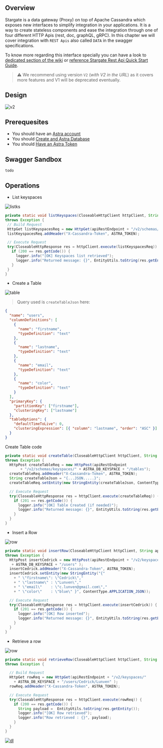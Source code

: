 <link rel="stylesheet" href="https://maxcdn.bootstrapcdn.com/font-awesome/4.6.1/css/font-awesome.min.css">
<link rel="stylesheet" type="text/css" href="../../../../assets/stylesheets/formbase.min.css">

<link rel="stylesheet" type="text/css" href="https://unpkg.com/swagger-ui-dist@3.25.1/swagger-ui.css">
<script src="https://unpkg.com/swagger-ui-dist@3.25.1/swagger-ui-standalone-preset.js"></script>
<script src="https://unpkg.com/swagger-ui-dist@3.25.1/swagger-ui-bundle.js"></script>
<script src="../../../../assets/javascripts/swagger-sandbox.js"></script>

## Overview

Stargate is a data gateway (Proxy) on top of Apache Cassandra which exposes new interfaces to simplify integration in your applications. It is a way to create stateless components and ease the integration through one of four different HTTP Apis (rest, doc, graphQL, gRPC). In this chapter we will cover integration with `REST Apis` also called `DATA` in the swagger specifications.

To know more regarding this interface specially you can have a look to [dedicated section of the wiki](https://awesome-astra.github.io/docs//Stargate-Api-Rest) or [reference Stargate Rest Api Quick Start Guide](https://stargate.io/docs/stargate/1.0/quickstart/quick_start-rest.html).

> ⚠️ We recommend using version `V2` (_with V2 in the URL_) as it covers more features and V1 will be deprecated eventually.

## Design

![v2](https://github.com/datastaxdevs/awesome-astra/blob/main/stargate-api-rest/api-data.png?raw=true)

## Prerequesites

- You should have an [Astra account](http://astra.datastax.com/)
- You should [Create and Astra Database](/pages/astra/create-instance/)
- You should [Have an Astra Token](/pages/astra/create-token/)

## Swagger Sandbox

```
todo
```

## Operations

- List keyspaces

![listks](https://github.com/datastaxdevs/awesome-astra/blob/main/stargate-api-rest/schemas-keyspace-list.png?raw=true)

```java
private static void listKeyspaces(CloseableHttpClient httpClient, String apiRestEndpoint)
throws Exception {
 // Build Request
 HttpGet listKeyspacesReq = new HttpGet(apiRestEndpoint + "/v2/schemas/keyspaces");
 listKeyspacesReq.addHeader("X-Cassandra-Token", ASTRA_TOKEN);

 // Execute Request
 try(CloseableHttpResponse res = httpClient.execute(listKeyspacesReq)) {
   if (200 == res.getCode()) {
     logger.info("[OK] Keyspaces list retrieved");
     logger.info("Returned message: {}", EntityUtils.toString(res.getEntity()));
   }
 }
}
```

- Create a Table

![table](https://github.com/datastaxdevs/awesome-astra/blob/main/stargate-api-rest/schemas-table-create.png?raw=true)

> Query used is `createTableJson` here:

```json
{
  "name": "users",
  "columnDefinitions": [
    {
      "name": "firstname",
      "typeDefinition": "text"
    },
    {
      "name": "lastname",
      "typeDefinition": "text"
    },
    {
      "name": "email",
      "typeDefinition": "text"
    },
    {
      "name": "color",
      "typeDefinition": "text"
    }
  ],
  "primaryKey": {
    "partitionKey": ["firstname"],
    "clusteringKey": ["lastname"]
  },
  "tableOptions": {
    "defaultTimeToLive": 0,
    "clusteringExpression": [{ "column": "lastname", "order": "ASC" }]
  }
}
```

Create Table code

```java
private static void createTable(CloseableHttpClient httpClient, String apiRestEndpoint)
throws Exception {
  HttpPost createTableReq = new HttpPost(apiRestEndpoint
       + "/v2/schemas/keyspaces/" + ASTRA_DB_KEYSPACE + "/tables");
  createTableReq.addHeader("X-Cassandra-Token", ASTRA_TOKEN);
  String createTableJson = "{...JSON.....}";
  createTableReq.setEntity(new StringEntity(createTableJson, ContentType.APPLICATION_JSON));

  // Execute Request
  try(CloseableHttpResponse res = httpClient.execute(createTableReq)) {
    if (201 == res.getCode()) {
      logger.info("[OK] Table Created (if needed)");
      logger.info("Returned message: {}", EntityUtils.toString(res.getEntity()));
    }
  }
}
```

- Insert a Row

![row](https://github.com/datastaxdevs/awesome-astra/blob/main/stargate-api-rest/data-rows-insert.png?raw=true)

```java
private static void insertRow(CloseableHttpClient httpClient, String apiRestEndpoint)
throws Exception {
  HttpPost insertCedrick = new HttpPost(apiRestEndpoint + "/v2/keyspaces/"
   + ASTRA_DB_KEYSPACE + "/users" );
  insertCedrick.addHeader("X-Cassandra-Token", ASTRA_TOKEN);
  insertCedrick.setEntity(new StringEntity("{"
    + " \"firstname\": \"Cedrick\","
    + " \"lastname\" : \"Lunven\","
    + " \"email\"    : \"c.lunven@gmail.com\","
    + " \"color\"    : \"blue\" }", ContentType.APPLICATION_JSON));

  // Execute Request
  try(CloseableHttpResponse res = httpClient.execute(insertCedrick)) {
    if (201 == res.getCode()) {
      logger.info("[OK] Row inserted");
      logger.info("Returned message: {}", EntityUtils.toString(res.getEntity()));
    }
  }
}
```

- Retrieve a row

![row](https://github.com/datastaxdevs/awesome-astra/blob/main/stargate-api-rest/data-rows-read.png?raw=true)

```java
private static void retrieveRow(CloseableHttpClient httpClient, String apiRestEndpoint)
throws Exception {

  // Build Request
  HttpGet rowReq = new HttpGet(apiRestEndpoint + "/v2/keyspaces/"
    + ASTRA_DB_KEYSPACE + "/users/Cedrick/Lunven" );
  rowReq.addHeader("X-Cassandra-Token", ASTRA_TOKEN);

  // Execute Request
  try(CloseableHttpResponse res = httpClient.execute(rowReq)) {
    if (200 == res.getCode()) {
      String payload =  EntityUtils.toString(res.getEntity());
      logger.info("[OK] Row retrieved");
      logger.info("Row retrieved : {}", payload);
    }
  }
}
```

[![dl](https://dabuttonfactory.com/button.png?t=Download+Project&f=Open+Sans-Bold&ts=14&tc=fff&hp=15&vp=15&w=180&h=50&c=11&bgt=pyramid&bgc=666&ebgc=000&bs=1&bc=444)](https://github.com/DataStax-Examples/astra-samples-java/archive/refs/heads/main.zip)
